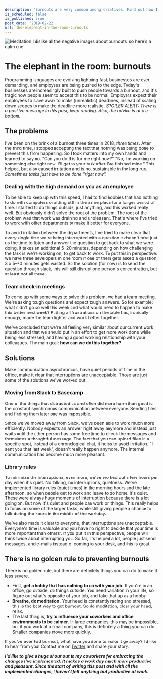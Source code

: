 ```yaml
---
description: 'Burnouts are very common among creatives. Find out how I managed to reduce its effects and how I''m managing to keep it at bay now. Hint: Take back your time.'
is_scheduled: false
is_published: true
post_date: '2019-02-22'
url: the-elephant-in-the-room-burnouts
---
```

![Meditation](/images/articles/meditation.jpeg "The elephant in the room: burnouts")
<span class="caption">I dislike all the negative images about burnouts, 
so here's a calm one</span>

# The elephant in the room: burnouts

Programming languages are evolving lightning fast, businesses are ever demanding, 
and employees are being pushed to the edge. 
Today's businesses are increasingly built to push people towards a burnout, 
and it's tragic how people seem to accept this to be normal. 
Employers expect their employees to slave away to make (unrealistic) deadlines, 
instead of scaling down scopes to make the deadline more realistic. 
*SPOILER ALERT: There is a positive message in this post, keep reading. 
Also, the advice is at the bottom.*

## The problems

I've been on the brink of a burnout three times in 2018, *three times*. 
After the third time, I stopped accepting the fact that nothing was being done to 
prevent this from happening. So I took matters into my own hands and learned to say no. 
"Can you do this for me right now?" "No, I'm working on something else right now. 
I'll get to your task after I've finished mine." This helped, 
but also caused irritation and is not sustainable in the long run. 
*Sometimes tasks just have to be done "right now".*

### Dealing with the high demand on you as an employee

To be able to keep up with this speed, I had to find hobbies that had nothing 
to do with computers or sitting still in the same place for a longer period of time. 
I started to do things outside, just anything, and this worked really well. 
But obviously didn't solve the root of the problem. 
The root of the problem was that work was draining and unpleasant. 
That's where I've tried to work with other departments to make it better for everyone.

To avoid irritation between the departments, 
I've tried to make clear that every single time we're being interrupted with a 
question it doesn't take just us the time to listen and answer the question to 
get back to what we were doing. It takes an additional 5–20 minutes, 
depending on how challenging the task is we're working on, to get back to work. 
To put this in perspective: we have three developers in one room if 
one of them gets asked a question, 3 x 5–20 minutes gets wasted. 
So the solution (for now) is to send the question through slack, 
this will still disrupt one person's concentration, but at least not all three. 

### Team check-in meetings

To come up with some ways to solve this problem, we had a team meeting. 
We're asking tough questions and expect tough answers. 
So for example: what didn't go so well this week and what would need to happen to 
make this better next week? Putting all frustrations on the table has, ironically 
enough, made the team tighter and work better together. 

We've concluded that we're all feeling very similar about our current work 
situation and that we should put in an effort to get more work done while 
being less stressed, and having a good working relationship with your colleagues. 
The main goal: **how can we do this together?**

## Solutions

Make communication asynchronous, have quiet periods of time in the office, 
make it clear that interruptions are unacceptable. 
Those are just some of the solutions we've worked out. 

### Moving from Slack to Basecamp

One of the things that distracted us and often did more harm than good is the 
constant synchronous communication between everyone. 
Sending files and finding them later one was impossible.

Since we've moved away from Slack, we've been able to work much more efficiently. 
Nobody expects an answer right away anymore and instead just waits until the other 
person has some free time to check the messages and formulates a thoughtful message. 
The fact that you can upload files in a specific spot, instead of a chronological chat, 
it helps to avoid irritation. "I sent you that last week", doesn't really happen anymore. 
The internal communication has become much more pleasant.

### Library rules

To minimize the interruptions, even more, we've worked out a few hours per day 
when it's quiet. No talking, no interruptions, quietness. We've implemented 
library rules (quiet times) in the morning hours and the late afternoon, 
so when people get to work and leave to go home, it's quiet. 
These were always huge moments of interruption because there is a lot going on. 
But now it's quiet and people can work on things. 
This really helps to focus on some of the larger tasks, 
while still giving people a chance to talk during the hours in the middle of the workday.

We've also made it clear to everyone, that interruptions are unacceptable. 
Everyone's time is valuable and you have no right to decide that your time is 
more important than others'. If you put it in this perspective, 
people will think twice about interrupting you. So far, it's helped a lot, 
people just send messages, and e-mails instead of coming to your desk, 
and this is great. 

## There is no golden rule to preventing burnouts

There is no golden rule, but there are definitely things you can do to make it less severe. 
- First, **get a hobby that has nothing to do with your job.** If you're in an office, go outside, 
do things outside. You need variation in your life, 
so figure out what's opposite of your job, and take that up as a hobby. 
- **Breathe, do meditation.** Your head is constantly racing and stressed, 
this is the best way to get burnout. So do meditation, clear your head, relax. 
- The last thing is, **try to influence your coworkers and office environments to be calmer.** 
In large companies, this may be impossible, but if you work at a small company, 
this is definitely a thing you can do. Smaller companies move more quickly.

If you've ever had burnout, what have you done to make it go away? 
I'd like to hear from you! Contact me on 
<a href="https://twitter.com/RJElsinga" target="_blank" rel="noopener" class="link link-underline">Twitter</a> 
and share your story.

***I'd like to give a huge shout out to my coworkers for embracing the changes 
I've implemented. It makes a work day much more productive and pleasant. 
Since the start of writing this post and with all the implemented changes, 
I haven't felt anything but productive at work.***
